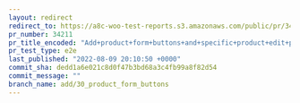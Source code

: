 ```yaml
---
layout: redirect
redirect_to: https://a8c-woo-test-reports.s3.amazonaws.com/public/pr/34211/e2e/index.html
pr_number: 34211
pr_title_encoded: "Add+product+form+buttons+and+specific+product+edit+page"
pr_test_type: e2e
last_published: "2022-08-09 20:10:50 +0000"
commit_sha: dedd1a6e021c8d0f47b3bd68a3c4fb99a8f82d54
commit_message: ""
branch_name: add/30_product_form_buttons
---
```

